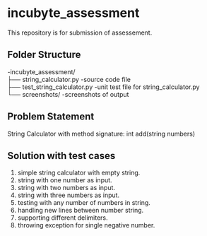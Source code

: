 # incubyte_assessment
This repository is for submission of assessement.

## Folder Structure
-incubyte_assessment/   
├── string_calculator.py        -source code file   
├── test_string_calculator.py   -unit test file for string_calculator.py   
└── screenshots/                -screenshots of output   

## Problem Statement
String Calculator with method signature:    int add(string numbers)

## Solution with test cases

1. simple string calculator with empty string.
2. string with one number as input.
3. string with two numbers as input.
4. string with three numbers as input.
5. testing with any number of numbers in string.
6. handling new lines between number string.
7. supporting different delimiters.
8. throwing exception for single negative number.